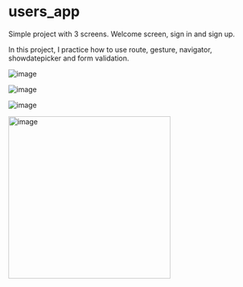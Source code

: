 # users_app

Simple project with 3 screens. Welcome screen, sign in and sign up.

In this project, I practice how to use route, gesture, navigator, showdatepicker and form validation.

![image](https://github.com/LilyanaShu/users_app/assets/132737700/095f7340-2458-4e7d-9648-07a65cc7f643)

![image](https://github.com/LilyanaShu/users_app/assets/132737700/7b93ebf3-bd29-4dea-a00c-af73864a820e)

![image](https://github.com/LilyanaShu/users_app/assets/132737700/98068f30-1379-4583-a594-ffc4018f2688)

<img width="322" alt="image" src="https://github.com/LilyanaShu/users_app/assets/132737700/9262f46b-578f-4fd7-8b1e-4e6d5f891253">
